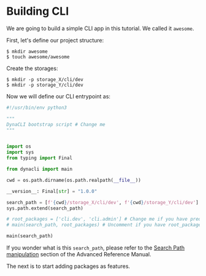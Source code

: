 # Building CLI

We are going to build a simple CLI app in this tutorial. We called it `awesome`.

First, let's define our project structure:

```console
$ mkdir awesome
$ touch awesome/awesome
```

Create the storages:

```console
$ mkdir -p storage_X/cli/dev
$ mkdir -p storage_Y/cli/dev
```

Now we will define our CLI entrypoint as:

```py
#!/usr/bin/env python3

"""
DynaCLI bootstrap script # Change me
"""


import os
import sys
from typing import Final

from dynacli import main

cwd = os.path.dirname(os.path.realpath(__file__))

__version__: Final[str] = "1.0.0"

search_path = [f'{cwd}/storage_X/cli/dev', f'{cwd}/storage_Y/cli/dev']
sys.path.extend(search_path)

# root_packages = ['cli.dev', 'cli.admin'] # Change me if you have predefined root package name
# main(search_path, root_packages) # Uncomment if you have root_packages defined

main(search_path)
```

If you wonder what is this `search_path`, please refer to the [Search Path manipulation](../advanced/search-path.md) section of the Advanced Reference Manual.

The next is to start adding packages as features.
